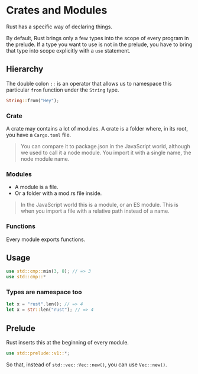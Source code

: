 # Crates and Modules

Rust has a specific way of declaring things.

By default, Rust brings only a few types into the scope of every program in the prelude. If a type you want to use is not in the prelude, you have to bring that type into scope explicitly with a `use` statement.

## Hierarchy

The double colon `::` is an operator that allows us to namespace this particular `from` function under the `String` type.

```rust
String::from("Hey");
```

### Crate

A crate may contains a lot of modules. A crate is a folder where, in its root, you have a `Cargo.toml` file.

> You can compare it to package.json in the JavaScript world, although we used to call it a node module. You import it with a single name, the node module name.

### Modules

- A module is a file.
- Or a folder with a mod.rs file inside.

> In the JavaScript world this is a module, or an ES module. This is when you import a file with a relative path instead of a name.

### Functions

Every module exports functions.

## Usage

```rust
use std::cmp::min(3, 8); // => 3
use std::cmp::*
```

### Types are namespace too

```rust
let x = "rust".len(); // => 4
let x = str::len("rust"); // => 4
```

## Prelude

Rust inserts this at the beginning of every module.

```rust
use std::prelude::v1::*;
```

So that, instead of `std::vec::Vec::new()`, you can use `Vec::new()`.
